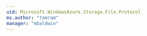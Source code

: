 ```yaml
---
uid: Microsoft.WindowsAzure.Storage.File.Protocol
ms.author: "tamram"
manager: "mbaldwin"
---
```

